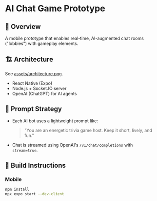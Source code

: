 # AI Chat Game Prototype

## 🧠 Overview
A mobile prototype that enables real-time, AI-augmented chat rooms ("lobbies") with gameplay elements.

## 🏗️ Architecture
See [assets/architecture.png](./assets/architecture.png).

- React Native (Expo)
- Node.js + Socket.IO server
- OpenAI (ChatGPT) for AI agents

## 💬 Prompt Strategy
- Each AI bot uses a lightweight prompt like:
  > "You are an energetic trivia game host. Keep it short, lively, and fun."

- Chat is streamed using OpenAI's `/v1/chat/completions` with `stream=true`.

## 🚀 Build Instructions

### Mobile
```bash
npm install
npx expo start --dev-client
